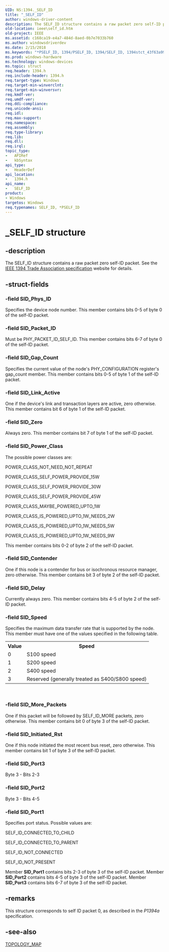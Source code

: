```yaml
---
UID: NS:1394._SELF_ID
title: "_SELF_ID"
author: windows-driver-content
description: The SELF_ID structure contains a raw packet zero self-ID packet. See the IEEE 1394 Trade Association specification website for details.
old-location: ieee\self_id.htm
old-project: IEEE
ms.assetid: c168ca19-e4a7-484d-8aed-0b7e7033b760
ms.author: windowsdriverdev
ms.date: 2/15/2018
ms.keywords: "*PSELF_ID, 1394/PSELF_ID, 1394/SELF_ID, 1394stct_43f63a99-a4c6-4960-93c4-98bb65d242bd.xml, IEEE.self_id, PSELF_ID, PSELF_ID structure pointer [Buses], SELF_ID, SELF_ID structure [Buses], _SELF_ID"
ms.prod: windows-hardware
ms.technology: windows-devices
ms.topic: struct
req.header: 1394.h
req.include-header: 1394.h
req.target-type: Windows
req.target-min-winverclnt: 
req.target-min-winversvr: 
req.kmdf-ver: 
req.umdf-ver: 
req.ddi-compliance: 
req.unicode-ansi: 
req.idl: 
req.max-support: 
req.namespace: 
req.assembly: 
req.type-library: 
req.lib: 
req.dll: 
req.irql: 
topic_type:
-	APIRef
-	kbSyntax
api_type:
-	HeaderDef
api_location:
-	1394.h
api_name:
-	SELF_ID
product:
- Windows
targetos: Windows
req.typenames: SELF_ID, *PSELF_ID
---
```


# _SELF_ID structure


## -description


The SELF_ID structure contains a raw packet zero self-ID packet. See the <a href="http://go.microsoft.com/fwlink/p/?linkid=8729">IEEE 1394 Trade Association specification</a> website for details.


## -struct-fields




### -field SID_Phys_ID

Specifies the device node number. This member contains bits 0-5 of byte 0 of the self-ID packet. 


### -field SID_Packet_ID

Must be PHY_PACKET_ID_SELF_ID. This member contains bits 6-7 of byte 0 of the self-ID packet. 


### -field SID_Gap_Count

Specifies the current value of the node's PHY_CONFIGURATION register's gap_count member. This member contains bits 0-5 of byte 1 of the self-ID packet. 


### -field SID_Link_Active

One if the device's link and transaction layers are active, zero otherwise. This member contains bit 6 of byte 1 of the self-ID packet. 


### -field SID_Zero

Always zero. This member contains bit 7 of byte 1 of the self-ID packet. 


### -field SID_Power_Class

The possible power classes are:

POWER_CLASS_NOT_NEED_NOT_REPEAT

POWER_CLASS_SELF_POWER_PROVIDE_15W

POWER_CLASS_SELF_POWER_PROVIDE_30W

POWER_CLASS_SELF_POWER_PROVIDE_45W

POWER_CLASS_MAYBE_POWERED_UPTO_1W

POWER_CLASS_IS_POWERED_UPTO_1W_NEEDS_2W

POWER_CLASS_IS_POWERED_UPTO_1W_NEEDS_5W

POWER_CLASS_IS_POWERED_UPTO_1W_NEEDS_9W

This member contains bits 0-2 of byte 2 of the self-ID packet. 


### -field SID_Contender

One if this node is a contender for bus or isochronous resource manager, zero otherwise. This member contains bit 3 of byte 2 of the self-ID packet. 


### -field SID_Delay

Currently always zero. This member contains bits 4-5 of byte 2 of the self-ID packet. 


### -field SID_Speed

Specifies the maximum data transfer rate that is supported by the node. This member must have one of the values specified in the following table.

<table>
<tr>
<th>Value</th>
<th>Speed</th>
</tr>
<tr>
<td>
0

</td>
<td>
S100 speed

</td>
</tr>
<tr>
<td>
1

</td>
<td>
S200 speed

</td>
</tr>
<tr>
<td>
2

</td>
<td>
S400 speed

</td>
</tr>
<tr>
<td>
3

</td>
<td>
Reserved (generally treated as S400/S800 speed)

</td>
</tr>
</table>
 


### -field SID_More_Packets

One if this packet will be followed by SELF_ID_MORE packets, zero otherwise. This member contains bit 0 of byte 3 of the self-ID packet. 


### -field SID_Initiated_Rst

One if this node initiated the most recent bus reset, zero otherwise. This member contains bit 1 of byte 3 of the self-ID packet. 


### -field SID_Port3

Byte 3 - Bits 2-3


### -field SID_Port2

Byte 3 - Bits 4-5


### -field SID_Port1

Specifies port status. Possible values are:

SELF_ID_CONNECTED_TO_CHILD

SELF_ID_CONNECTED_TO_PARENT

SELF_ID_NOT_CONNECTED

SELF_ID_NOT_PRESENT

Member <b>SID_Port1</b> contains bits 2-3 of byte 3 of the self-ID packet. Member <b>SID_Port2</b> contains bits 4-5 of byte 3 of the self-ID packet. Member <b>SID_Port3</b> contains bits 6-7 of byte 3 of the self-ID packet. 


## -remarks



This structure corresponds to self ID packet 0, as described in the <i>P1394a</i> specification.




## -see-also




<a href="https://msdn.microsoft.com/library/windows/hardware/ff538877">TOPOLOGY_MAP</a>
 

 

